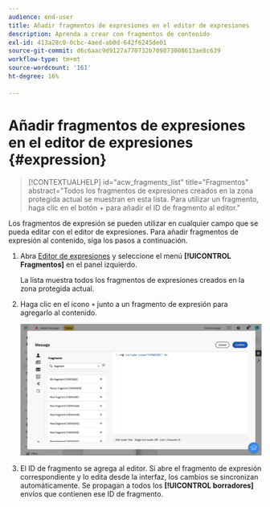 ```yaml
---
audience: end-user
title: Añadir fragmentos de expresiones en el editor de expresiones
description: Aprenda a crear con fragmentos de contenido
exl-id: 413a28c0-0cbc-4aed-ab0d-642f6245de01
source-git-commit: d6c6aac9d9127a770732b709873008613ae8c639
workflow-type: tm+mt
source-wordcount: '161'
ht-degree: 16%

---
```


# Añadir fragmentos de expresiones en el editor de expresiones {#expression}

>[!CONTEXTUALHELP]
>id="acw_fragments_list"
>title="Fragmentos"
>abstract="Todos los fragmentos de expresiones creados en la zona protegida actual se muestran en esta lista. Para utilizar un fragmento, haga clic en el botón + para añadir el ID de fragmento al editor."

<!-- pas vu dans l'UI-->

Los fragmentos de expresión se pueden utilizar en cualquier campo que se pueda editar con el editor de expresiones. Para añadir fragmentos de expresión al contenido, siga los pasos a continuación.

1. Abra [Editor de expresiones](../personalization/gs-personalization.md) y seleccione el menú **[!UICONTROL Fragmentos]** en el panel izquierdo.

   La lista muestra todos los fragmentos de expresiones creados en la zona protegida actual.

1. Haga clic en el icono `+` junto a un fragmento de expresión para agregarlo al contenido.

   ![Captura de pantalla que muestra la adición de un fragmento de expresión usando el icono +](assets/fragment-add-expression.png)

1. El ID de fragmento se agrega al editor. Si abre el fragmento de expresión correspondiente y lo edita desde la interfaz, los cambios se sincronizan automáticamente. Se propagan a todos los **[!UICONTROL borradores]** envíos que contienen ese ID de fragmento.